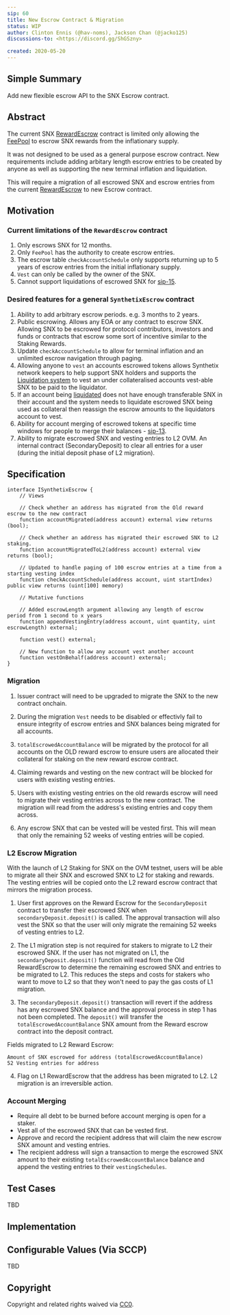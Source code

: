 ```yaml
---
sip: 60
title: New Escrow Contract & Migration
status: WIP
author: Clinton Ennis (@hav-noms), Jackson Chan (@jacko125)
discussions-to: <https://discord.gg/ShGSzny>

created: 2020-05-20
---
```


<!--You can leave these HTML comments in your merged SIP and delete the visible duplicate text guides, they will not appear and may be helpful to refer to if you edit it again. This is the suggested template for new SIPs. Note that an SIP number will be assigned by an editor. When opening a pull request to submit your SIP, please use an abbreviated title in the filename, `sip-draft_title_abbrev.md`. The title should be 44 characters or less.-->

## Simple Summary

<!--"If you can't explain it simply, you don't understand it well enough." Provide a simplified and layman-accessible explanation of the SIP.-->

Add new flexible escrow API to the SNX Escrow contract.

## Abstract

<!--A short (~200 word) description of the technical issue being addressed.-->

The current SNX [RewardEscrow](https://contracts.synthetix.io/RewardEscrow) contract is limited only allowing the [FeePool](https://contracts.synthetix.io/FeePool) to escrow SNX rewards from the inflationary supply.

It was not designed to be used as a general purpose escrow contract. New requirements include adding arbitary length escrow entries to be created by anyone as well as supporting the new terminal inflation and liquidation.

This will require a migration of all escrowed SNX and escrow entries from the current [RewardEscrow](https://contracts.synthetix.io/RewardEscrow) to new Escrow contract.

## Motivation

<!--The motivation is critical for SIPs that want to change Synthetix. It should clearly explain why the existing protocol specification is inadequate to address the problem that the SIP solves. SIP submissions without sufficient motivation may be rejected outright.-->

### Current limitations of the `RewardEscrow` contract

1. Only escrows SNX for 12 months.
2. Only `FeePool` has the authority to create escrow entries.
3. The escrow table `checkAccountSchedule` only supports returning up to 5 years of escrow entries from the initial inflationary supply.
4. `Vest` can only be called by the owner of the SNX.
5. Cannot support liquidations of escrowed SNX for [sip-15](https://sips.synthetix.io/sips/sip-15).

### Desired features for a general `SynthetixEscrow` contract

1. Ability to add arbitrary escrow periods. e.g. 3 months to 2 years.
2. Public escrowing. Allows any EOA or any contract to escrow SNX. Allowing SNX to be escrowed for protocol contributors, investors and funds or contracts that escrow some sort of incentive similar to the Staking Rewards.
3. Update `checkAccountSchedule` to allow for terminal inflation and an unlimited escrow navigation through paging.
4. Allowing anyone to `vest` an accounts escrowed tokens allows Synthetix network keepers to help support SNX holders and supports the [Liquidation system](https://sips.synthetix.io/sips/sip-15) to vest an under collateralised accounts vest-able SNX to be paid to the liquidator.
5. If an account being [liquidated](https://sips.synthetix.io/sips/sip-15) does not have enough transferable SNX in their account and the system needs to liquidate escrowed SNX being used as collateral then reassign the escrow amounts to the liquidators account to vest.
6. Ability for account merging of escrowed tokens at specific time windows for people to merge their balances - [sip-13](https://sips.synthetix.io/sips/sip-13).
7. Ability to migrate escrowed SNX and vesting entries to L2 OVM. An internal contract (SecondaryDeposit) to clear all entries for a user (during the initial deposit phase of L2 migration).

## Specification

<!--The technical specification should describe the syntax and semantics of any new feature.-->

```
interface ISynthetixEscrow {
    // Views

    // Check whether an address has migrated from the Old reward escrow to the new contract
    function accountMigrated(address account) external view returns (bool);

    // Check whether an address has migrated their escrowed SNX to L2 staking.
    function accountMigratedToL2(address account) external view returns (bool);

    // Updated to handle paging of 100 escrow entries at a time from a starting vesting index
    function checkAccountSchedule(address account, uint startIndex) public view returns (uint[100] memory)

    // Mutative functions

    // Added escrowLength argument allowing any length of escrow period from 1 second to x years
    function appendVestingEntry(address account, uint quantity, uint escrowLength) external;

    function vest() external;

    // New function to allow any account vest another account
    function vestOnBehalf(address account) external;
}
```

### Migration

1. Issuer contract will need to be upgraded to migrate the SNX to the new contract onchain.

2. During the migration `Vest` needs to be disabled or effectivly fail to ensure integrity of escrow entries and SNX balances being migrated for all accounts.

3. `totalEscrowedAccountBalance` will be migrated by the protocol for all accounts on the OLD reward escrow to ensure users are allocated their collateral for staking on the new reward escrow contract.

4. Claiming rewards and vesting on the new contract will be blocked for users with existing vesting entries.

5. Users with existing vesting entries on the old rewards escrow will need to migrate their vesting entries across to the new contract. The migration will read from the address's existing entries and copy them across.

6. Any escrow SNX that can be vested will be vested first. This will mean that only the remaining 52 weeks of vesting entries will be copied.

### L2 Escrow Migration

With the launch of L2 Staking for SNX on the OVM testnet, users will be able to migrate all their SNX and escrowed SNX to L2 for staking and rewards. The vesting entries will be copied onto the L2 reward escrow contract that mirrors the migration process.

1. User first approves on the Reward Escrow for the `SecondaryDeposit` contract to transfer their escrowed SNX when `secondaryDeposit.deposit()` is called. The approval transaction will also vest the SNX so that the user will only migrate the remaining 52 weeks of vesting entries to L2.

2. The L1 migration step is not required for stakers to migrate to L2 their escrowed SNX. If the user has not migrated on L1, the `secondaryDeposit.deposit()` function will read from the Old RewardEscrow to determine the remaining escrowed SNX and entries to be migrated to L2. This reduces the steps and costs for stakers who want to move to L2 so that they won't need to pay the gas costs of L1 migration.

3. The `secondaryDeposit.deposit()` transaction will revert if the address has any escrowed SNX balance and the approval process in step 1 has not been completed. The `deposit()` will transfer the `totalEscrowedAccountBalance` SNX amount from the Reward escrow contract into the deposit contract.

Fields migrated to L2 Reward Escrow:

```
Amount of SNX escrowed for address (totalEscrowedAccountBalance)
52 Vesting entries for address
```

4. Flag on L1 RewardEscrow that the address has been migrated to L2. L2 migration is an irreversible action.

### Account Merging

- Require all debt to be burned before account merging is open for a staker.
- Vest all of the escrowed SNX that can be vested first.
- Approve and record the recipient address that will claim the new escrow SNX amount and vesting entries.
- The recipient address will sign a transaction to merge the escrowed SNX amount to their existing `totalEscrowedAccountBalance` balance and append the vesting entries to their `vestingSchedules`.


## Test Cases

<!--Test cases for an implementation are mandatory for SIPs but can be included with the implementation..-->
TBD

## Implementation

<!--The implementations must be completed before any SIP is given status "Implemented", but it need not be completed before the SIP is "Approved". While there is merit to the approach of reaching consensus on the specification and rationale before writing code, the principle of "rough consensus and running code" is still useful when it comes to resolving many discussions of API details.-->

## Configurable Values (Via SCCP)

<!--Please list all values configurable via SCCP under this implementation.-->

TBD

## Copyright

Copyright and related rights waived via [CC0](https://creativecommons.org/publicdomain/zero/1.0/).
